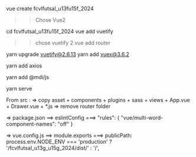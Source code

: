 
vue create fcvlfutsal_u13fu15f_2024
>> Chose Vue2

cd fcvlfutsal_u13fu15f_2024
vue add vuetify
>> chose vuetify 2
vue add router

yarn upgrade vuetify@2.6.13
yarn add vuex@3.6.2

yarn add axios

yarn add @mdi/js

yarn serve

From src : 
	=> copy asset + components + plugins + sass + views + App.vue + Drawer.vue + *.js
	=> remove router folder
	
=> package.json
==> eslintConfig
===> 
	"rules": {
      "vue/multi-word-component-names": "off"
    }

=> vue.config.js
==> module.exports
===>
  publicPath: process.env.NODE_ENV === 'production'
    ? '/fcvlfutsal_u13g_u15g_2024/dist/'
    : '/',